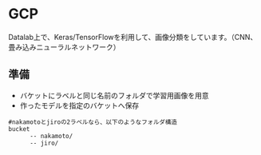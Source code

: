 # GCP
Datalab上で、Keras/TensorFlowを利用して、画像分類をしています。（CNN、畳み込みニューラルネットワーク）

## 準備
* バケットにラベルと同じ名前のフォルダで学習用画像を用意
* 作ったモデルを指定のバケットへ保存


```
#nakamotoとjiroの2ラベルなら、以下のようなフォルダ構造
bucket
      -- nakamoto/
      -- jiro/
```
